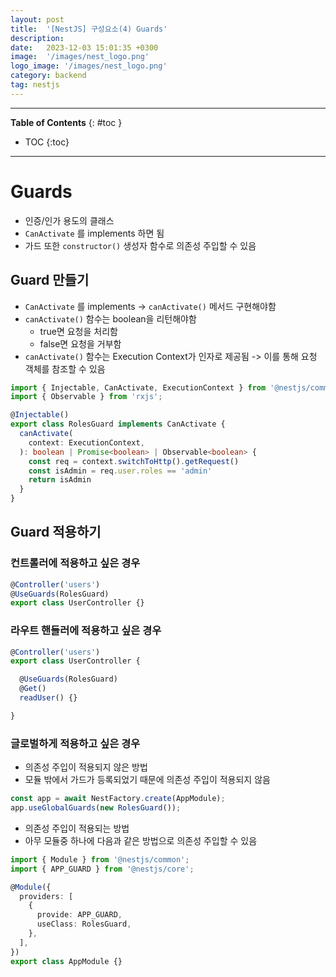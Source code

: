```yaml
---
layout: post
title:  '[NestJS] 구성요소(4) Guards'
description: 
date:   2023-12-03 15:01:35 +0300
image:  '/images/nest_logo.png'
logo_image: '/images/nest_logo.png'
category: backend
tag: nestjs
---
```


---
**Table of Contents**
{: #toc }
*  TOC
{:toc}

---

# Guards

- 인증/인가 용도의 클래스
- `CanActivate` 를 implements 하면 됨
- 가드 또한 `constructor()` 생성자 함수로 의존성 주입할 수 있음

## Guard 만들기

- `CanActivate` 를 implements -> `canActivate()` 메서드 구현해야함
- `canActivate()` 함수는 boolean을 리턴해야함
  - true면 요청을 처리함 
  - false면 요청을 거부함
- `canActivate()` 함수는 Execution Context가 인자로 제공됨 -> 이를 통해 요청 객체를 참조할 수 있음

```ts
import { Injectable, CanActivate, ExecutionContext } from '@nestjs/common';
import { Observable } from 'rxjs';

@Injectable()
export class RolesGuard implements CanActivate {
  canActivate(
    context: ExecutionContext,
  ): boolean | Promise<boolean> | Observable<boolean> {
    const req = context.switchToHttp().getRequest()
    const isAdmin = req.user.roles == 'admin'
    return isAdmin
  }
}
```

## Guard 적용하기

### 컨트롤러에 적용하고 싶은 경우


```ts
@Controller('users')
@UseGuards(RolesGuard)
export class UserController {}
```

### 라우트 핸들러에 적용하고 싶은 경우

```ts
@Controller('users')
export class UserController {

  @UseGuards(RolesGuard)
  @Get()
  readUser() {}

}
```

### 글로벌하게 적용하고 싶은 경우

- 의존성 주입이 적용되지 않은 방법
- 모듈 밖에서 가드가 등록되었기 때문에 의존성 주입이 적용되지 않음

```ts
const app = await NestFactory.create(AppModule);
app.useGlobalGuards(new RolesGuard());
```

- 의존성 주입이 적용되는 방법
- 아무 모듈중 하나에 다음과 같은 방법으로 의존성 주입할 수 있음

```ts
import { Module } from '@nestjs/common';
import { APP_GUARD } from '@nestjs/core';

@Module({
  providers: [
    {
      provide: APP_GUARD,
      useClass: RolesGuard,
    },
  ],
})
export class AppModule {}
```


